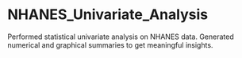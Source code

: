# NHANES_Univariate_Analysis
Performed statistical univariate analysis on NHANES data.  Generated numerical and graphical summaries to get meaningful insights.
